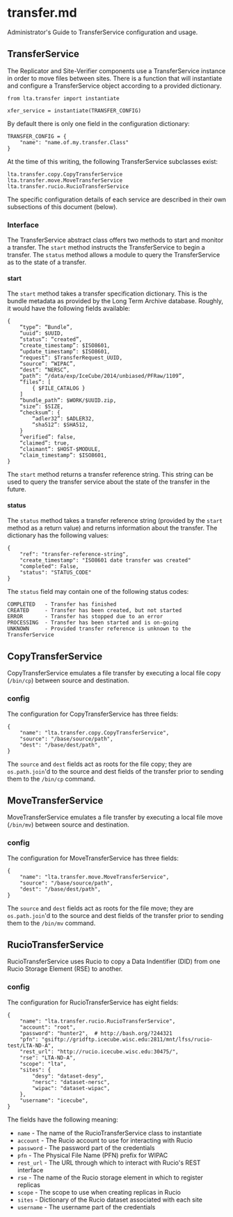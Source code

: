 # transfer.md
Administrator's Guide to TransferService configuration and usage.

## TransferService
The Replicator and Site-Verifier components use a TransferService
instance in order to move files between sites. There is a function
that will instantiate and configure a TransferService object according
to a provided dictionary.

    from lta.transfer import instantiate

    xfer_service = instantiate(TRANSFER_CONFIG)

By default there is only one field in the configuration dictionary:

    TRANSFER_CONFIG = {
        "name": "name.of.my.transfer.Class"
    }

At the time of this writing, the following TransferService subclasses
exist:

    lta.transfer.copy.CopyTransferService
    lta.transfer.move.MoveTransferService
    lta.transfer.rucio.RucioTransferService

The specific configuration details of each service are described in
their own subsections of this document (below).

### Interface
The TransferService abstract class offers two methods to start and monitor
a transfer. The `start` method instructs the TransferService to begin a
transfer. The `status` method allows a module to query the TransferService
as to the state of a transfer.

#### start
The `start` method takes a transfer specification dictionary. This is the
bundle metadata as provided by the Long Term Archive database. Roughly, it
would have the following fields available:

    {
        “type”: “Bundle”,
        “uuid”: $UUID,
        “status”: “created”,
        “create_timestamp”: $ISO8601,
        “update_timestamp”: $ISO8601,
        “request”: $TransferRequest_UUID,
        “source”: “WIPAC”,
        “dest”: “NERSC”,
        “path”: “/data/exp/IceCube/2014/unbiased/PFRaw/1109”,
        “files”: [
            { $FILE_CATALOG }
        ]
        “bundle_path”: $WORK/$UUID.zip,
        “size”: $SIZE,
        “checksum”: {
            “adler32”: $ADLER32,
            “sha512”: $SHA512,
        }
        “verified”: false,
        “claimed”: true,
        “claimant”: $HOST-$MODULE,
        “claim_timestamp”: $ISO8601,
    }

The `start` method returns a transfer reference string. This string can be
used to query the transfer service about the state of the transfer in the
future.

#### status
The `status` method takes a transfer reference string (provided by the
`start` method as a return value) and returns information about the
transfer. The dictionary has the following values:

    {
        "ref": "transfer-reference-string",
        "create_timestamp": "ISO8601 date transfer was created"
        "completed": False,
        "status": "STATUS_CODE"
    }

The `status` field may contain one of the following status codes:

    COMPLETED   - Transfer has finished
    CREATED     - Transfer has been created, but not started
    ERROR       - Transfer has stopped due to an error
    PROCESSING  - Transfer has been started and is on-going
    UNKNOWN     - Provided transfer reference is unknown to the TransferService

## CopyTransferService
CopyTransferService emulates a file transfer by executing a local file
copy (`/bin/cp`) between source and destination.

### config
The configuration for CopyTransferService has three fields:

    {
        "name": "lta.transfer.copy.CopyTransferService",
        "source": "/base/source/path",
        "dest": "/base/dest/path",
    }

The `source` and `dest` fields act as roots for the file copy; they
are `os.path.join`'d to the source and dest fields of the transfer
prior to sending them to the `/bin/cp` command.

## MoveTransferService
MoveTransferService emulates a file transfer by executing a local file
move (`/bin/mv`) between source and destination.

### config
The configuration for MoveTransferService has three fields:

    {
        "name": "lta.transfer.move.MoveTransferService",
        "source": "/base/source/path",
        "dest": "/base/dest/path",
    }

The `source` and `dest` fields act as roots for the file move; they
are `os.path.join`'d to the source and dest fields of the transfer
prior to sending them to the `/bin/mv` command.

## RucioTransferService
RucioTransferService uses Rucio to copy a Data Indentifier (DID) from one
Rucio Storage Element (RSE) to another.

### config
The configuration for RucioTransferService has eight fields:

    {
        "name": "lta.transfer.rucio.RucioTransferService",
        "account": "root",
        "password": "hunter2",  # http://bash.org/?244321
        "pfn": "gsiftp://gridftp.icecube.wisc.edu:2811/mnt/lfss/rucio-test/LTA-ND-A",
        "rest_url": "http://rucio.icecube.wisc.edu:30475/",
        "rse": "LTA-ND-A",
        "scope": "lta",
        "sites": {
            "desy": "dataset-desy",
            "nersc": "dataset-nersc",
            "wipac": "dataset-wipac",
        },
        "username": "icecube",
    }

The fields have the following meaning:
* `name` - The name of the RucioTransferService class to instantiate
* `account` - The Rucio account to use for interacting with Rucio
* `password` - The password part of the credentials
* `pfn` - The Physical File Name (PFN) prefix for WIPAC
* `rest_url` - The URL through which to interact with Rucio's REST interface
* `rse` - The name of the Rucio storage element in which to register replicas
* `scope` - The scope to use when creating replicas in Rucio
* `sites` - Dictionary of the Rucio dataset associated with each site
* `username` - The username part of the credentials
